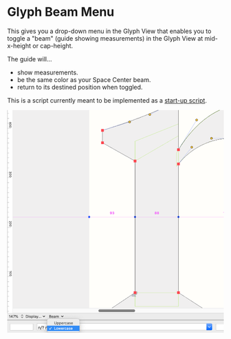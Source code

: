 # Glyph Beam Menu
This gives you a drop-down menu in the Glyph View that enables you to toggle a "beam" (guide showing measurements) in the Glyph View at mid- x-height or cap-height.

The guide will...
* show measurements.
* be the same color as your Space Center beam.
* return to its destined position when toggled.

This is a script currently meant to be implemented as a [start-up script](https://robofont.com/documentation/how-tos/setting-up-a-startup-script/?highlight=start-up). 

![](./glyphBeamMenu_screenshot.png)